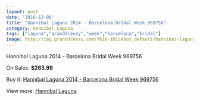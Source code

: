 ```yaml
---
layout: post
date: '2016-12-06'
title: "Hannibal Laguna 2014 - Barcelona Bridal Week 969756"
category: Hannibal Laguna
tags: ["laguna","granddressy","week","barcelona","bridal"]
image: http://img.granddressy.com/7616-thickbox_default/hannibal-laguna-2014-barcelona-bridal-week-969756.jpg
---
```

Hannibal Laguna 2014 - Barcelona Bridal Week 969756

On Sales: **$263.99**
<a href="https://www.granddressy.com/en/hannibal-laguna/6863-hannibal-laguna-2014-barcelona-bridal-week-969756.html"><amp-img layout="responsive" width="600" height="600" src="//img.granddressy.com/7616-thickbox_default/hannibal-laguna-2014-barcelona-bridal-week-969756.jpg" alt="Hannibal Laguna 2014 - Barcelona Bridal Week 969756 0" /></a>

Buy it: [Hannibal Laguna 2014 - Barcelona Bridal Week 969756](https://www.granddressy.com/en/hannibal-laguna/6863-hannibal-laguna-2014-barcelona-bridal-week-969756.html "Hannibal Laguna 2014 - Barcelona Bridal Week 969756")

View more: [Hannibal Laguna](https://www.granddressy.com/en/67-hannibal-laguna "Hannibal Laguna")